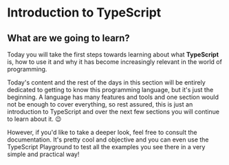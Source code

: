 # Introduction to TypeScript

## What are we going to learn?

Today you will take the first steps towards learning about what **TypeScript** is, how to use it and why it has become increasingly relevant in the world of programming.

Today's content and the rest of the days in this section will be entirely dedicated to getting to know this programming language, but it's just the beginning. A language has many features and tools and one section would not be enough to cover everything, so rest assured, this is just an introduction to TypeScript and over the next few sections you will continue to learn about it. 😉

However, if you'd like to take a deeper look, feel free to consult the documentation. It's pretty cool and objective and you can even use the TypeScript Playground to test all the examples you see there in a very simple and practical way!